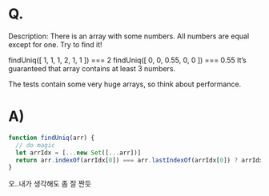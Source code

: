 # Q.
Description:
There is an array with some numbers. All numbers are equal except for one. Try to find it!

findUniq([ 1, 1, 1, 2, 1, 1 ]) === 2
findUniq([ 0, 0, 0.55, 0, 0 ]) === 0.55
It’s guaranteed that array contains at least 3 numbers.

The tests contain some very huge arrays, so think about performance.

# A)
```js
function findUniq(arr) {
  // do magic
  let arrIdx = [...new Set([...arr])]
  return arr.indexOf(arrIdx[0]) === arr.lastIndexOf(arrIdx[0]) ? arrIdx[0] : arrIdx[1]
}
```
오..내가 생각해도 좀 잘 짠듯
